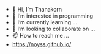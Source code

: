 - 👋 Hi, I’m Thanakorn
- 👀 I’m interested in programming
- 🌱 I’m currently learning ...
- 💞️ I’m looking to collaborate on ...
- 📫 How to reach me ...
- https://noyss.github.io/

<!---
NOYSS/NOYSS is a ✨ special ✨ repository because its `README.md` (this file) appears on your GitHub profile.
You can click the Preview link to take a look at your changes.
--->

